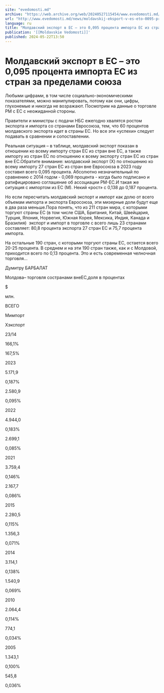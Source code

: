 ```yaml
---
site: "evedomosti.md"
archive: "https://web.archive.org/web/20240527115454/www.evedomosti.md/news/moldavskij-eksport-v-es-eto-0095-procenta-importa-es-iz-stra"
url: "http://www.evedomosti.md/news/moldavskij-eksport-v-es-eto-0095-procenta-importa-es-iz-stra"
language: ru
title: "Молдавский экспорт в ЕС – это 0,095 процента импорта ЕС из стран за пределами союза"
publication: '[[Moldavskie Vedomosti]]'
published: 2024-05-22T13:50
---
```


# Молдавский экспорт в ЕС – это 0,095 процента импорта ЕС из стран за пределами союза

Любыми цифрами, в том числе социально-экономическими показателями, можно манипулировать, потому как они, цифры, глухонемые и никогда не возражают. Посмотрим на данные о торговле РМ с ЕС с неожиданной стороны.

Правители и министры с подачи НБС ежегодно хвалятся ростом экспорта и импорта со странами Евросоюза, тем, что 60 процентов молдавского экспорта идет в страны ЕС. Но все эти «успехи» следует подавать в сравнении и сопоставлении.

Реальная ситуация – в таблице, молдавский экспорт показан в отношении ко всему импорту стран ЕС из стран вне ЕС, а также импорту из стран ЕС по отношению к всему экспорту стран ЕС из стран вне ЕС.Обратите внимание: молдавский экспорт (Х) по отношению ко всему импорту 27 стран ЕС из стран вне Евросоюза в 2023 году составил всего 0,095 процента. Абсолютно незначительный по сравнению с 2014 годом - 0,069 процента - когда было подписано и ратифицировано соглашение об ассоциации РМ-ЕС.И такая же ситуация с импортом из ЕС (М). Некий «рост» с 0,138 до 0,187 процента.

Но если пересчитать молдавский экспорт и импорт как долю от всего объемам импорта и экспорта Евросоюза, эти мизерные доли будут еще в два раза меньше.Пора понять, что из 211 стран мира, с которыми торгуют страны ЕС (в том числе США, Британия, Китай, Швейцария, Турция, Япония, Норвегия, Южная Корея, Мексика, Индия, Канада и Бразилия)  экспорт и импорт в торговле с всего лишь 23 странами составляет: 80,8 процента экспорта 27 стран ЕС и 75,7 процента импорта.

На остальные 190 стран, с которыми торгуют страны ЕС, остается всего 20-25 процента. В среднем и на эти 190 стран также, как и с Молдовой, приходится всего по 0,13 процента. Это и есть современная челночная торговля…

Думитру БАРБАЛАТ

Moлдова– торговля состранами внеEС,доля в процентах

$

млн.

ВСЕГО

Mимпорт

Xэкспорт

23/14

166,1%

167,5%

2023

5.171,9

0,187%

2.580,9

0,095%

2022

4.944,0

0,183%

2.699,1

0,085%

2021

3.759,4

0,146%

2.167,7

0,086%

2015

2.280,5

0,115%

1.356,3

0,071%

2014

3.114,1

0,138%

1.540,9

0,069%

2010

2.064,4

0,114%

774,1

0,034%

2005

1.343,1

0,100%

545,8

0,036%